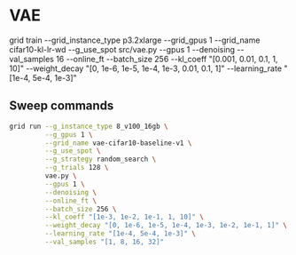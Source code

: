 # VAE

grid train --grid_instance_type p3.2xlarge --grid_gpus 1 --grid_name cifar10-kl-lr-wd --g_use_spot src/vae.py --gpus 1 --denoising --val_samples 16 --online_ft --batch_size 256 --kl_coeff "[0.001, 0.01, 0.1, 1, 10]" --weight_decay "[0, 1e-6, 1e-5, 1e-4, 1e-3, 0.01, 0.1, 1]" --learning_rate "[1e-4, 5e-4, 1e-3]"


## Sweep commands
```bash
grid run --g_instance_type 8_v100_16gb \
         --g_gpus 1 \
         --grid_name vae-cifar10-baseline-v1 \
         --g_use_spot \
         --g_strategy random_search \
         --g_trials 128 \
         vae.py \
         --gpus 1 \
         --denoising \
         --online_ft \
         --batch_size 256 \
         --kl_coeff "[1e-3, 1e-2, 1e-1, 1, 10]" \
         --weight_decay "[0, 1e-6, 1e-5, 1e-4, 1e-3, 1e-2, 1e-1, 1]" \
         --learning_rate "[1e-4, 5e-4, 1e-3]" \
         --val_samples "[1, 8, 16, 32]"
```